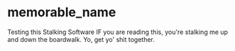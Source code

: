 # memorable_name
Testing this Stalking Software
IF you are reading this, you're stalking me up and down the boardwalk. Yo, get yo' shit together. 
